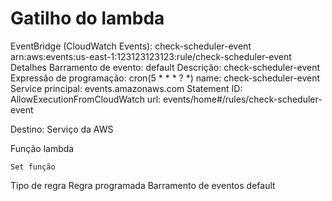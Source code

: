 # Gatilho do lambda

EventBridge (CloudWatch Events): check-scheduler-event
arn:aws:events:us-east-1:123123123123:rule/check-scheduler-event
Detalhes
Barramento de evento: default
Descrição: check-scheduler-event
Expressão de programação: cron(5 * * * ? *)
name: check-scheduler-event
Service principal: events.amazonaws.com
Statement ID: AllowExecutionFromCloudWatch
url: events/home#/rules/check-scheduler-event



Destino: 
Serviço da AWS

Função lambda

	Set função
	
	
Tipo de regra
	Regra programada
Barramento de eventos
	default
